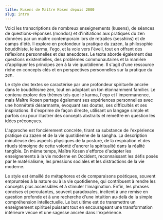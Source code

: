 ```yaml
---
title: Kusens de Maître Kosen depuis 2000
slug: intro
---
```


Voici les transcriptions de nombreux enseignements (kusens), de séances de questions-réponses (mondos) et d'initiations aux pratiques du zen données par un maître contemporain lors de retraites (sesshins) et de camps d'été. Il explore en profondeur la pratique du zazen, la philosophie bouddhiste, le karma, l'ego, et la voie vers l'éveil, tout en offrant des réflexions personnelles et des anecdotes. Le texte aborde également des questions existentielles, des problèmes communautaires et la manière d'appliquer les principes zen à la vie quotidienne. Il s'agit d'une ressource riche en concepts clés et en perspectives personnelles sur la pratique du zen.

Le style des textes se caractérise par une profondeur spirituelle ancrée dans le bouddhisme zen, tout en adoptant un ton étonnamment familier. Le contenu explore des thèmes tels que le karma, l'ego et l'impermanence, mais Maître Kosen partage également ses expériences personnelles avec une honnêteté désarmante, évoquant ses doutes, ses difficultés et ses inspirations. Il s'exprime de façon directe, utilisant un langage simple et parfois cru pour illustrer des concepts abstraits et remettre en question les idées préconçues.

L'approche est foncièrement concrète, tirant sa substance de l'expérience pratique du zazen et de la vie quotidienne de la sangha. La description minutieuse des aspects physiques de la posture, de la respiration et des rituels témoigne de cette volonté d'ancrer la spiritualité dans la réalité tangible. En même temps, Maître Kosen s'efforce d'adapter les enseignements à la vie moderne en Occident, reconnaissant les défis posés par le matérialisme, les pressions sociales et les distractions de la vie moderne.

Le style est émaillé de métaphores et de comparaisons poétiques, souvent empruntées à la nature ou à la vie quotidienne, qui contribuent à rendre les concepts plus accessibles et à stimuler l'imagination. Enfin, les phrases concises et percutantes, souvent paradoxales, incitent à une remise en question profonde et à une recherche d'une intuition au-delà de la simple compréhension intellectuelle. Le but ultime est de transmettre un enseignement spirituel puissant tout en encourageant une transformation intérieure vécue et une sagesse ancrée dans l'expérience.
